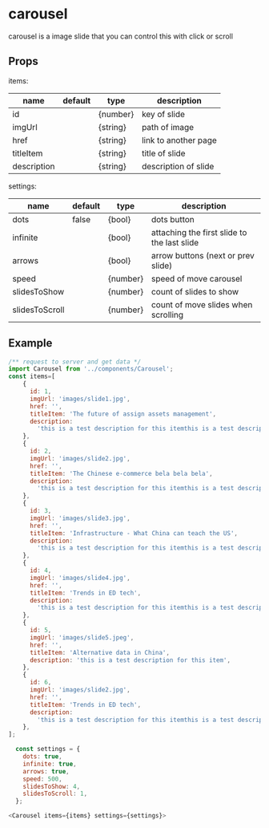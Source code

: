 # carousel

carousel is a image slide that you can control this with click or scroll

## Props

items:

| name        | default | type     | description          |
| ----------- | ------- | -------- | -------------------- |
| id          |         | {number} | key of slide         |
| imgUrl      |         | {string} | path of image        |
| href        |         | {string} | link to another page |
| titleItem   |         | {string} | title of slide       |
| description |         | {string} | description of slide |

settings:

| name           | default | type     | description                                 |
| -------------- | ------- | -------- | ------------------------------------------- |
| dots           | false   | {bool}   | dots button                                 |
| infinite       |         | {bool}   | attaching the first slide to the last slide |
| arrows         |         | {bool}   | arrow buttons (next or prev slide)          |
| speed          |         | {number} | speed of move carousel                      |
| slidesToShow   |         | {number} | count of slides to show                     |
| slidesToScroll |         | {number} | count of move slides when scrolling         |

## Example

```javascript
/** request to server and get data */
import Carousel from '../components/Carousel';
const items=[
    {
      id: 1,
      imgUrl: 'images/slide1.jpg',
      href: '',
      titleItem: 'The future of assign assets management',
      description:
        'this is a test description for this itemthis is a test description for this itemthis is a test description for this itemthis is a test description for this itemthis is a test description for this itemthis is a test description for this itemthis is a test description for this item',
    },
    {
      id: 2,
      imgUrl: 'images/slide2.jpg',
      href: '',
      titleItem: 'The Chinese e-commerce bela bela bela',
      description:
        'this is a test description for this itemthis is a test description for this itemthis is a test description for this itemthis is a test description for this item',
    },
    {
      id: 3,
      imgUrl: 'images/slide3.jpg',
      href: '',
      titleItem: 'Infrastructure - What China can teach the US',
      description:
        'this is a test description for this itemthis is a test description for this itemthis is a test description for this itemthis is a test description for this itemthis is a test description for this item',
    },
    {
      id: 4,
      imgUrl: 'images/slide4.jpg',
      href: '',
      titleItem: 'Trends in ED tech',
      description:
        'this is a test description for this itemthis is a test description for this itemthis is a test description for this itemthis is a test description for this item',
    },
    {
      id: 5,
      imgUrl: 'images/slide5.jpeg',
      href: '',
      titleItem: 'Alternative data in China',
      description: 'this is a test description for this item',
    },
    {
      id: 6,
      imgUrl: 'images/slide2.jpg',
      href: '',
      titleItem: 'Trends in ED tech',
      description:
        'this is a test description for this itemthis is a test description for this itemthis is a test description for this itemthis is a test description for this item',
    },
];

  const settings = {
    dots: true,
    infinite: true,
    arrows: true,
    speed: 500,
    slidesToShow: 4,
    slidesToScroll: 1,
  };

<Carousel items={items} settings={settings}>
```
